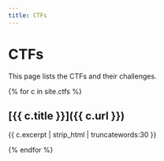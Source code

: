```yaml
---
title: CTFs
---
```


# CTFs

This page lists the CTFs and their challenges.

{% for c in site.ctfs %}
## [{{ c.title }}]({{ c.url }})
{{ c.excerpt | strip_html | truncatewords:30 }}

{% endfor %}
